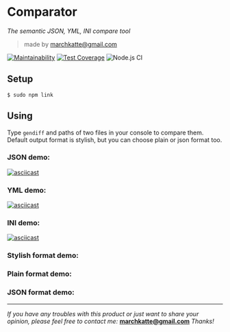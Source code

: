 # Comparator

*The semantic JSON, YML, INI compare tool*

> made by marchkatte@gmail.com

[![Maintainability](https://api.codeclimate.com/v1/badges/aace2ae08dba61324afa/maintainability)](https://codeclimate.com/github/Mormur/frontend-project-lvl2/maintainability) [![Test Coverage](https://api.codeclimate.com/v1/badges/aace2ae08dba61324afa/test_coverage)](https://codeclimate.com/github/Mormur/frontend-project-lvl2/test_coverage) ![Node.js CI](https://github.com/Mormur/frontend-project-lvl2/workflows/Node.js%20CI/badge.svg)

## Setup
```
$ sudo npm link
```

## Using

Type `gendiff` and paths of two files in your console to compare them. Default output format is stylish, but you can choose plain or json format too.

### JSON demo:
[![asciicast](https://asciinema.org/a/WAGyBdNrQMyGPVLUJJksgZyoU.svg)](https://asciinema.org/a/WAGyBdNrQMyGPVLUJJksgZyoU)

### YML demo:
[![asciicast](https://asciinema.org/a/YqGQO3ObhBYqEtHoRL6MUGVQR.svg)](https://asciinema.org/a/YqGQO3ObhBYqEtHoRL6MUGVQR)

### INI demo:
[![asciicast](https://asciinema.org/a/K1kihqMOpRiA03LV9VbRnMOFa.svg)](https://asciinema.org/a/K1kihqMOpRiA03LV9VbRnMOFa)

### Stylish format demo:


### Plain format demo:


### JSON format demo:


---
*If you have any troubles with this product or just want to share your opinion, please feel free to contact me:*
**marchkatte@gmail.com**
*Thanks!*

